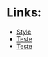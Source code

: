 # Links:
- [Style](https://samuelk36br.github.io/meusCDNs/style.js)
- [Teste](https://samuelk36br.github.io/meusCDNs/teste.js)
- [Teste](https://samuelk36br.github.io/meusCDNs/teste.js)